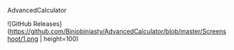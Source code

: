 AdvancedCalculator

![GitHub Releases](https://github.com/Biniobiniasty/AdvancedCalculator/blob/master/Screenshoot/1.png | height=100)<br />
